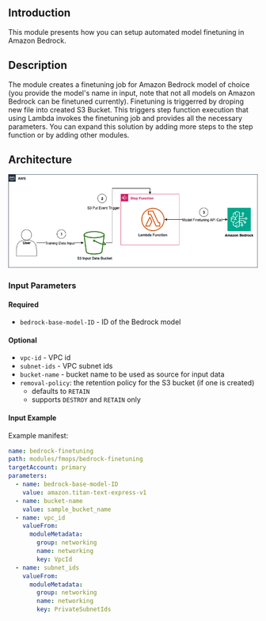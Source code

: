 ## Introduction

This module presents how you can setup automated model finetuning in Amazon Bedrock.

## Description

The module creates a finetuning job for Amazon Bedrock model of choice (you provide the model's name in input, note that not all models on Amazon Bedrock can be finetuned currently). Finetuning is triggerred by droping new file into created S3 Bucket. This triggers step function execution that using Lambda invokes the finetuning job and provides all the necessary parameters. You can expand this solution by adding more steps to the step function or by adding other modules.

## Architecture

![Amazon Bedrock Finetuning Module Architecture](docs/BedrockModule.png "Amazon Bedrock Finetuning Module Architecture")

### Input Parameters

#### Required

- `bedrock-base-model-ID` - ID of the Bedrock model

#### Optional

- `vpc-id` - VPC id
- `subnet-ids` - VPC subnet ids
- `bucket-name` - bucket name to be used as source for input data
- `removal-policy`: the retention policy for the S3 bucket (if one is created)
  - defaults to `RETAIN`
  - supports `DESTROY` and `RETAIN` only

#### Input Example

Example manifest:

```yaml
name: bedrock-finetuning
path: modules/fmops/bedrock-finetuning
targetAccount: primary
parameters:
  - name: bedrock-base-model-ID
    value: amazon.titan-text-express-v1
  - name: bucket-name
    value: sample_bucket_name
  - name: vpc_id
    valueFrom:
      moduleMetadata:
        group: networking
        name: networking
        key: VpcId
  - name: subnet_ids
    valueFrom:
      moduleMetadata:
        group: networking
        name: networking
        key: PrivateSubnetIds
```
